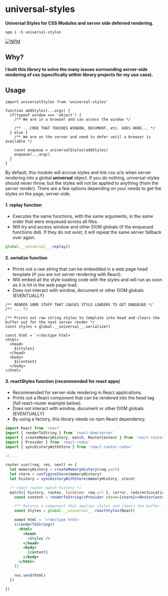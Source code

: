 # universal-styles

**Universal Styles for CSS Modules and server side deferred rendering.**

`npm i -S universal-styles`

[![NPM](https://nodei.co/npm/universal-styles.png?stars=true&downloads=true)](https://nodei.co/npm/universal-styles/)

## Why?

**I built this library to solve the many issues surrounding server-side rendering of css (specifically within library projects for my use case).**

## Usage

```
import universalStyles from 'universal-styles'

function addStyles(...args) {
  if(typeof window === 'object') {
    /** We are in a browser and can access the window */

    /** ...CODE THAT TOUCHES WINDOW, DOCUMENT, etc. GOES HERE... */
  } else {
    /** We are on the server and need to defer until a browser is available */

    const enqueue = universalStyles(addStyles)
    enqueue(...args)
  }
}
```

By default, this module will accrue styles and link css urls when server rendering into a global.__universal__ object. If you do nothing, universal-styles should never throw, but the styles will not be applied to anything (from the server render). There are a few options depending on your needs to get the styles on the page, server-side.


#### 1. replay function

* Executes the same functions, with the same arguments, in the same order that were enqueued across all files.
* Will try and access window and other DOM globals (if the enqueued functions did). If they do not exist, it will repeat the same server fallback over again.

```js
global.__universal__.replay()
```

#### 2. serialize function

* Prints out a raw string that can be embedded in a web page head template (if you are not server rendering with React).
* Will embed all the style loading code with the styles and will run as soon as it is hit in the web page load.
* Does not interact with window, document or other DOM globals. (EVENTUALLY)

```
/** RENDER SOME STUFF THAT CAUSES STYLE LOADERS TO GET ENQUEUED */
/** ... */

/** Prints out raw string styles to template into head and clears the buffer out for the next server render */
const styles = global.__universal__.serialize()

const html = `<!doctype html>
<html>
  <head>
    ${styles}
  </head>
  <body>
    ${content}
  </body>
</html>
```


#### 3. reactStyles function (recommended for react apps)

* Recommended for server-side rendering in React applications.
* Prints out a <Styles /> React component that can be rendered into the head tag (full react-router example below).
* Does not interact with window, document or other DOM globals. (EVENTUALLY)
* By using a factory, this library needs no npm React dependency.

```jsx
import React from 'react'
import { renderToString } from 'react-dom/server'
import { createMemoryHistory, match, RouterContext } from 'react-router'
import { Provider } from 'react-redux'
import { syncHistoryWithStore } from 'react-router-redux'

//....

router.use((req, res, next) => {
  let memoryHistory = createMemoryHistory(req.path)
  let store = configureStore(memoryHistory)
  let history = syncHistoryWithStore(memoryHistory, store)

  /* react router match history */
  match({ history, routes, location: req.url }, (error, redirectLocation, renderProps) => {
    const content = renderToString(<Provider store={store}><RouterContext {...renderProps} /></Provider>)

    /** Returns a component that applies styles and clears the buffer for the next server render */
    const Styles = global.__universal__.reactStyles(React)

    const html = `<!doctype html>
    ${renderToString((
      <html>
        <head>
          <Styles />
        </head>
        <body>
          {content}
        </body>
      </html>
    )}`

    res.send(html)
  })

})
```
